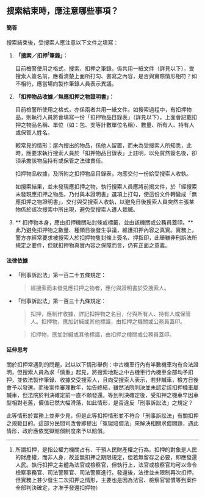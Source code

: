 ## 搜索結束時，應注意哪些事項？

#### 簡答

搜索結束後，受搜索人應注意以下文件之填寫：

1. **「搜索／扣押<sup>1</sup>筆錄」：**

   目前檢警使用之格式，搜索、扣押之筆錄，係共用一紙文件（詳見以下），受搜索人簽名前，應看清楚上面所打勾、書寫之內容，是否與實際情形相符？如不相符，應當場向製作筆錄人員表示異議。

2. **「扣押物品收據／無應扣押之物證明書」：**

   目前檢警所使用之格式，亦係兩者共用一紙文件。如搜索過程中，有扣押物品，則執行人員將會填寫一份「扣押物品目錄表」（詳見以下），上面會記載扣押之物品名稱、單位（如：包、支等計數單位名稱）、數量、所有人、持有人或保管人姓名。

   較常見的情形：屋內搜出的物品，係他人留置，而未為受搜索人所知悉，此時，應要求執行搜索人員於「扣押物品目錄表」上註明，以免貿然簽名後，卻須承擔該物品持有或保管之法律責任。

   扣押物品收據，及所附之扣押物品目錄表，均應交付一份給受搜索人收執。

   如搜索結果，並未發現應扣押之物，執行搜索人員應將前揭文件，於「經搜索未發現應扣押之物品，乃付與本證明書」選項上打勾，使這份文件轉變成「無應扣押之物證明書」，交付與受搜索人收執，以避免日後搜索人員突然主張某物係於該次搜索中所出現，避免受搜索人遭人栽贓。

3. ** 扣押物本身，應由扣押機關貼封條或標籤，並由該機關或公務員蓋印。** 此乃避免扣押物之數量、種類日後發生爭議，維護扣押內容之真實。實務上，警方亦經常要求被搜索人於扣押物隻封條上簽名、押指印，此舉雖非刑訴法所規定之要件，但就扣押物真實內容之保障而言，仍有正面之意義。


#### 法律依據

* 「刑事訴訟法」第一百二十五條規定：

   > 經搜索而未發見應扣押之物者，應付與證明書於受搜索人。

* 「刑事訴訟法」第一百三十九條規定：

   > 扣押，應制作收據，詳記扣押物之名目，付與所有人、持有人或保管人。扣押物，應加封緘或其他標識，由扣押之機關或公務員蓋印。

   > 扣押物，應加封緘或其他標識，由扣押之機關或公務員蓋印。

#### 延伸思考

關於扣押常遇到的問題，試以以下情形舉例：中古機車行內有半數機車均有合法證明，但搜索人員為求「慎重」起見，將搜索地點之中古機車行內機車全部均予扣押，並依法製作筆錄、收據交受搜索人，且向受搜索人表示，若非贓車，檢方日後會予以發還。而後案件審理數年，始告終結，雖然法院判決並未認定該扣押機車屬贓車，但法院於判決確定前一直不願發還。等到判決確定後，受扣押之機車早因車型相對老舊，價值已然大幅滑落，如此情形，是否違反「刑事訴訟法」之規定？

此等情形於實務上並非少見，但是此等扣押情形並不符合「刑事訴訟法」有關扣押之規範目的。這部分民間司改會即提出「冤獄賠償法」來解決相關求償問題，遇此情形，政府應依冤獄賠償制度來予以賠償。

---

1. 所謂扣押，是指公權力機關占有、干預人民財產權之行為。扣押的對象是人民的財產權，而非人身，故並無扣押之期限規定，但若無留存之必要，即應發還人民。執行扣押之主體為法官或檢察官，但執行上，法官或檢察官均可以命令檢察事務官、司法警察官、司法警察進行。發還後，法律並未限制再次扣押，但實務上甚少發生二次扣押之情形，主要也是因為法官、檢察官習慣等到案件全部判決確定，才准予發還扣押物）
